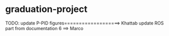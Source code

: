# graduation-project
TODO:
update P-PID figures===================> Khattab
update ROS part from documentation 6 ==> Marco